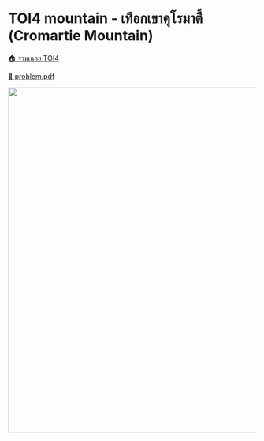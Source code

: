 <!-- @codegen_problem begin -->
# TOI4 mountain - เทือกเขาคุโรมาตี้ (Cromartie Mountain)

[🏠 รวมเฉลย TOI4](../)

[💎 problem.pdf](./toi4_mountain.pdf)

<img width="700" src="https://github.com/krist7599555/toi/assets/19445033/80c80822-7583-4bcd-a705-dae3eacdee85" />
<!-- @codegen_problem end -->
